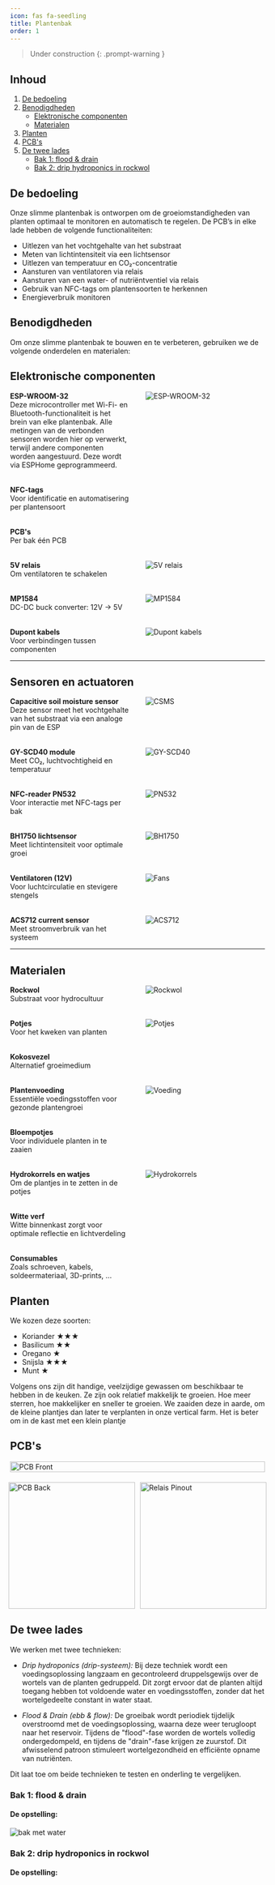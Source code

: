 ```yaml
---
icon: fas fa-seedling
title: Plantenbak
order: 1
---
```


> Under construction
{: .prompt-warning }

## Inhoud
1. [De bedoeling](#de-bedoeling)
2. [Benodigdheden](#benodigdheden)
   - [Elektronische componenten](#elektronische-componenten)
   - [Materialen](#materialen)
3. [Planten](#planten)
4. [PCB's](#pcbs)
5. [De twee lades](#de-twee-lades)
   - [Bak 1: flood & drain](#bak-1-flood--drain)
   - [Bak 2: drip hydroponics in rockwol](#bak-2-drip-hydroponics-in-rockwol)

## De bedoeling
Onze slimme plantenbak is ontworpen om de groeiomstandigheden van planten optimaal te monitoren en automatisch te regelen. De PCB’s in elke lade hebben de volgende functionaliteiten:

- Uitlezen van het vochtgehalte van het substraat
- Meten van lichtintensiteit via een lichtsensor
- Uitlezen van temperatuur en CO₂-concentratie
- Aansturen van ventilatoren via relais
- Aansturen van een water- of nutriëntventiel via relais
- Gebruik van NFC-tags om plantensoorten te herkennen
- Energieverbruik monitoren

## Benodigdheden
Om onze slimme plantenbak te bouwen en te verbeteren, gebruiken we de volgende onderdelen en materialen:

## Elektronische componenten

<div style="display: flex; flex-direction: column; gap: 2rem;">

<div style="display: flex; gap: 2rem;">
  <div style="flex: 1;">
    <strong>ESP-WROOM-32</strong><br>
    Deze microcontroller met Wi-Fi- en Bluetooth-functionaliteit is het brein van elke plantenbak. Alle metingen van de verbonden sensoren worden hier op verwerkt, terwijl andere componenten worden aangestuurd. Deze wordt via ESPHome geprogrammeerd.
  </div>
  <div style="flex: 1;">
    <img src="/assets/img/Plantenbak/esp.png" alt="ESP-WROOM-32" style="max-width: 100%;">
  </div>
</div>

<div style="display: flex; gap: 2rem;">
  <div style="flex: 1;">
    <strong>NFC-tags</strong><br>
    Voor identificatie en automatisering per plantensoort
  </div>
  <div style="flex: 1;">
    <!-- geen afbeelding -->
  </div>
</div>

<div style="display: flex; gap: 2rem;">
  <div style="flex: 1;">
    <strong>PCB's</strong><br>
    Per bak één PCB
  </div>
  <div style="flex: 1;">
    <!-- geen afbeelding -->
  </div>
</div>

<div style="display: flex; gap: 2rem;">
  <div style="flex: 1;">
    <strong>5V relais</strong><br>
    Om ventilatoren te schakelen
  </div>
  <div style="flex: 1;">
    <img src="/assets/img/Plantenbak/5vrelais.png" alt="5V relais" style="max-width: 100%;">
  </div>
</div>

<div style="display: flex; gap: 2rem;">
  <div style="flex: 1;">
    <strong>MP1584</strong><br>
    DC-DC buck converter: 12V → 5V
  </div>
  <div style="flex: 1;">
    <img src="/assets/img/Plantenbak/mp1584.png" alt="MP1584" style="max-width: 100%;">
  </div>
</div>

<div style="display: flex; gap: 2rem;">
  <div style="flex: 1;">
    <strong>Dupont kabels</strong><br>
    Voor verbindingen tussen componenten
  </div>
  <div style="flex: 1;">
    <img src="/assets/img/Plantenbak/dupont.png" alt="Dupont kabels" style="max-width: 100%;">
  </div>
</div>

</div>

---

## Sensoren en actuatoren

<div style="display: flex; flex-direction: column; gap: 2rem;">

<div style="display: flex; gap: 2rem;">
  <div style="flex: 1;">
    <strong>Capacitive soil moisture sensor</strong><br>
    Deze sensor meet het vochtgehalte van het substraat via een analoge pin van de ESP
  </div>
  <div style="flex: 1;">
    <img src="/assets/img/Plantenbak/csms.png" alt="CSMS" style="max-width: 100%;">
  </div>
</div>

<div style="display: flex; gap: 2rem;">
  <div style="flex: 1;">
    <strong>GY-SCD40 module</strong><br>
    Meet CO₂, luchtvochtigheid en temperatuur
  </div>
  <div style="flex: 1;">
    <img src="/assets/img/Plantenbak/gyscd40.png" alt="GY-SCD40" style="max-width: 100%;">
  </div>
</div>

<div style="display: flex; gap: 2rem;">
  <div style="flex: 1;">
    <strong>NFC-reader PN532</strong><br>
    Voor interactie met NFC-tags per bak
  </div>
  <div style="flex: 1;">
    <img src="/assets/img/Plantenbak/pn532.png" alt="PN532" style="max-width: 100%;">
  </div>
</div>

<div style="display: flex; gap: 2rem;">
  <div style="flex: 1;">
    <strong>BH1750 lichtsensor</strong><br>
    Meet lichtintensiteit voor optimale groei
  </div>
  <div style="flex: 1;">
    <img src="/assets/img/Plantenbak/bh1750.png" alt="BH1750" style="max-width: 100%;">
  </div>
</div>

<div style="display: flex; gap: 2rem;">
  <div style="flex: 1;">
    <strong>Ventilatoren (12V)</strong><br>
    Voor luchtcirculatie en stevigere stengels
  </div>
  <div style="flex: 1;">
    <img src="/assets/img/Plantenbak/fans.png" alt="Fans" style="max-width: 100%;">
  </div>
</div>

<div style="display: flex; gap: 2rem;">
  <div style="flex: 1;">
    <strong>ACS712 current sensor</strong><br>
    Meet stroomverbruik van het systeem
  </div>
  <div style="flex: 1;">
    <img src="/assets/img/Plantenbak/acs712.png" alt="ACS712" style="max-width: 100%;">
  </div>
</div>

</div>

---

## Materialen

<div style="display: flex; flex-direction: column; gap: 2rem;">

<div style="display: flex; gap: 2rem;">
  <div style="flex: 1;">
    <strong>Rockwol</strong><br>
    Substraat voor hydrocultuur
  </div>
  <div style="flex: 1;">
    <img src="/assets/img/Plantenbak/rockwol.png" alt="Rockwol" style="max-width: 100%;">
  </div>
</div>

<div style="display: flex; gap: 2rem;">
  <div style="flex: 1;">
    <strong>Potjes</strong><br>
    Voor het kweken van planten
  </div>
  <div style="flex: 1;">
    <img src="/assets/img/Plantenbak/cups.png" alt="Potjes" style="max-width: 100%;">
  </div>
</div>

<div style="display: flex; gap: 2rem;">
  <div style="flex: 1;">
    <strong>Kokosvezel</strong><br>
    Alternatief groeimedium
  </div>
  <div style="flex: 1;">
    <!-- geen afbeelding -->
  </div>
</div>

<div style="display: flex; gap: 2rem;">
  <div style="flex: 1;">
    <strong>Plantenvoeding</strong><br>
    Essentiële voedingsstoffen voor gezonde plantengroei
  </div>
  <div style="flex: 1;">
    <img src="/assets/img/Plantenbak/voedingsstof.png" alt="Voeding" style="max-width: 100%;">
  </div>
</div>

<div style="display: flex; gap: 2rem;">
  <div style="flex: 1;">
    <strong>Bloempotjes</strong><br>
    Voor individuele planten in te zaaien
  </div>
  <div style="flex: 1;">
    <!-- geen afbeelding -->
  </div>
</div>

<div style="display: flex; gap: 2rem;">
  <div style="flex: 1;">
    <strong>Hydrokorrels en watjes</strong><br>
    Om de plantjes in te zetten in de potjes
  </div>
  <div style="flex: 1;">
    <img src="/assets/img/Plantenbak/hydrokorrel.png" alt="Hydrokorrels" style="max-width: 100%;">
  </div>
</div>

<div style="display: flex; gap: 2rem;">
  <div style="flex: 1;">
    <strong>Witte verf</strong><br>
    Witte binnenkast zorgt voor optimale reflectie en lichtverdeling
  </div>
  <div style="flex: 1;">
    <!-- geen afbeelding -->
  </div>
</div>

<div style="display: flex; gap: 2rem;">
  <div style="flex: 1;">
    <strong>Consumables</strong><br>
    Zoals schroeven, kabels, soldeermateriaal, 3D-prints, ...
  </div>
  <div style="flex: 1;">
    <!-- geen afbeelding -->
  </div>
</div>

</div>



## Planten
We kozen deze soorten:

- Koriander ★★★
- Basilicum ★★
- Oregano ★
- Snijsla ★★★
- Munt ★

Volgens ons zijn dit handige, veelzijdige gewassen om beschikbaar te hebben in de keuken. Ze zijn ook relatief makkelijk te groeien. Hoe meer sterren, hoe makkelijker en sneller te groeien.
We zaaiden deze in aarde, om de kleine plantjes dan later te verplanten in onze vertical farm. Het is beter om in de kast met een klein plantje

## PCB's 
<!-- Bovenste afbeelding over volledige breedte -->
<div style="display: flex; justify-content: center; width: 100%; margin-bottom: 20px;">
  <img src="{{ site.baseurl }}/assets/img/Plantenbak/pb2_front.png" alt="PCB Front" style="width: 100%; max-width: 1000px; height: auto; object-fit: contain;">
</div>

<!-- Onderste twee afbeeldingen naast elkaar met gelijke hoogte -->
<div style="display: flex; justify-content: center; align-items: flex-start; width: 100%; gap: 10px;">
  <div style="flex: 1; display: flex; justify-content: center;">
    <img src="{{ site.baseurl }}/assets/img/Plantenbak/pb_back.png" alt="PCB Back" style="height: 250px; width: auto; object-fit: contain;">
  </div>
  <div style="flex: 1; display: flex; justify-content: center;">
    <img src="{{ site.baseurl }}/assets/img/Plantenbak/relais_pinout.png" alt="Relais Pinout" style="height: 250px; width: auto; object-fit: contain;">
  </div>
</div>


## De twee lades
We werken met twee technieken:
- *Drip hydroponics (drip-systeem):* Bij deze techniek wordt een voedingsoplossing langzaam en gecontroleerd druppelsgewijs over de wortels van de planten gedruppeld. Dit zorgt ervoor dat de planten altijd toegang hebben tot voldoende water en voedingsstoffen, zonder dat het wortelgedeelte constant in water staat.

- *Flood & Drain (ebb & flow):* De groeibak wordt periodiek tijdelijk overstroomd met de voedingsoplossing, waarna deze weer terugloopt naar het reservoir. Tijdens de "flood"-fase worden de wortels volledig ondergedompeld, en tijdens de "drain"-fase krijgen ze zuurstof. Dit afwisselend patroon stimuleert wortelgezondheid en efficiënte opname van nutriënten.
  
Dit laat toe om beide technieken te testen en onderling te vergelijken.

### Bak 1: flood & drain
#### De opstelling:

<img src="/assets/img/Plantenbak/bak_water.png" alt="bak met water">

### Bak 2: drip hydroponics in rockwol
#### De opstelling:

